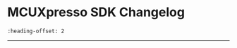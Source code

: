 # MCUXpresso SDK Changelog

```{include} /examples/_boards/evkmimxrt1180/ChangeLog_board.md
:heading-offset: 2
```
---
